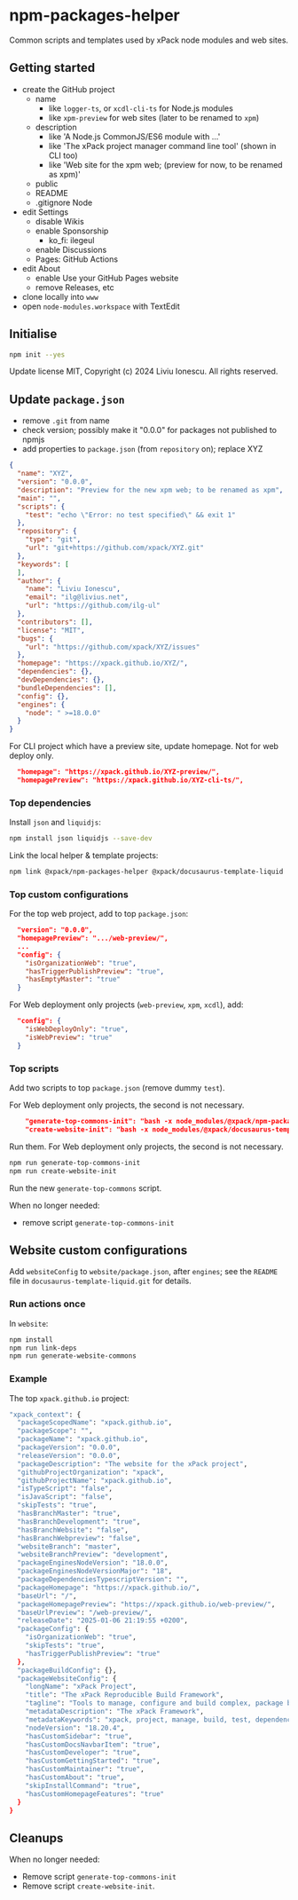 # npm-packages-helper

Common scripts and templates used by xPack node modules and web sites.

## Getting started

- create the GitHub project
  - name
    - like `logger-ts`, or `xcdl-cli-ts` for Node.js modules
    - like `xpm-preview` for web sites (later to be renamed to `xpm`)
  - description
    - like 'A Node.js CommonJS/ES6 module with ...'
    - like 'The xPack project manager command line tool' (shown in CLI too)
    - like 'Web site for the xpm web; (preview for now, to be renamed as xpm)'
  - public
  - README
  - .gitignore Node
- edit Settings
  - disable Wikis
  - enable Sponsorship
    - ko_fi: ilegeul
  - enable Discussions
  - Pages: GitHub Actions
- edit About
  - enable Use your GitHub Pages website
  - remove Releases, etc
- clone locally into `www`
- open `node-modules.workspace` with TextEdit

## Initialise

```sh
npm init --yes
```

Update license MIT, Copyright (c) 2024 Liviu Ionescu. All rights reserved.

## Update `package.json`

- remove `.git` from name
- check version; possibly make it "0.0.0" for packages not published to npmjs
- add properties to `package.json` (from `repository` on); replace XYZ

```json
{
  "name": "XYZ",
  "version": "0.0.0",
  "description": "Preview for the new xpm web; to be renamed as xpm",
  "main": "",
  "scripts": {
    "test": "echo \"Error: no test specified\" && exit 1"
  },
  "repository": {
    "type": "git",
    "url": "git+https://github.com/xpack/XYZ.git"
  },
  "keywords": [
  ],
  "author": {
    "name": "Liviu Ionescu",
    "email": "ilg@livius.net",
    "url": "https://github.com/ilg-ul"
  },
  "contributors": [],
  "license": "MIT",
  "bugs": {
    "url": "https://github.com/xpack/XYZ/issues"
  },
  "homepage": "https://xpack.github.io/XYZ/",
  "dependencies": {},
  "devDependencies": {},
  "bundleDependencies": [],
  "config": {},
  "engines": {
    "node": " >=18.0.0"
  }
}
```

For CLI project which have a preview site, update homepage.
Not for web deploy only.

```json
  "homepage": "https://xpack.github.io/XYZ-preview/",
  "homepagePreview": "https://xpack.github.io/XYZ-cli-ts/",
```

### Top dependencies

Install `json` and `liquidjs`:

```sh
npm install json liquidjs --save-dev
```

Link the local helper & template projects:

```sh
npm link @xpack/npm-packages-helper @xpack/docusaurus-template-liquid
```

### Top custom configurations

For the top web project, add to top `package.json`:

```json
  "version": "0.0.0",
  "homepagePreview": ".../web-preview/",
  ...
  "config": {
    "isOrganizationWeb": "true",
    "hasTriggerPublishPreview": "true",
    "hasEmptyMaster": "true"
  }
```

For Web deployment only projects (`web-preview`, `xpm`, `xcdl`), add:

```json
  "config": {
    "isWebDeployOnly": "true",
    "isWebPreview": "true"
  }
```

### Top scripts

Add two scripts to top `package.json` (remove dummy `test`).

For Web deployment only projects, the second is not necessary.

```json
    "generate-top-commons-init": "bash -x node_modules/@xpack/npm-packages-helper/maintenance-scripts/generate-top-commons.sh --init --xpack",
    "create-website-init": "bash -x node_modules/@xpack/docusaurus-template-liquid/maintenance-scripts/generate-commons.sh --init"
```

Run them. For Web deployment only projects, the second is not necessary.

```sh
npm run generate-top-commons-init
npm run create-website-init
```

Run the new `generate-top-commons` script.

When no longer needed:

- remove script `generate-top-commons-init`

## Website custom configurations

Add `websiteConfig` to `website/package.json`, after `engines`;
see the `README` file in `docusaurus-template-liquid.git` for details.

### Run actions once

In `website`:

```sh
npm install
npm run link-deps
npm run generate-website-commons
```

### Example

The top `xpack.github.io` project:

```sh
"xpack_context": {
  "packageScopedName": "xpack.github.io",
  "packageScope": "",
  "packageName": "xpack.github.io",
  "packageVersion": "0.0.0",
  "releaseVersion": "0.0.0",
  "packageDescription": "The website for the xPack project",
  "githubProjectOrganization": "xpack",
  "githubProjectName": "xpack.github.io",
  "isTypeScript": "false",
  "isJavaScript": "false",
  "skipTests": "true",
  "hasBranchMaster": "true",
  "hasBranchDevelopment": "true",
  "hasBranchWebsite": "false",
  "hasBranchWebpreview": "false",
  "websiteBranch": "master",
  "websiteBranchPreview": "development",
  "packageEnginesNodeVersion": "18.0.0",
  "packageEnginesNodeVersionMajor": "18",
  "packageDependenciesTypescriptVersion": "",
  "packageHomepage": "https://xpack.github.io/",
  "baseUrl": "/",
  "packageHomepagePreview": "https://xpack.github.io/web-preview/",
  "baseUrlPreview": "/web-preview/",
  "releaseDate": "2025-01-06 21:19:55 +0200",
  "packageConfig": {
    "isOrganizationWeb": "true",
    "skipTests": "true",
    "hasTriggerPublishPreview": "true"
  },
  "packageBuildConfig": {},
  "packageWebsiteConfig": {
    "longName": "xPack Project",
    "title": "The xPack Reproducible Build Framework",
    "tagline": "Tools to manage, configure and build complex, package based, multi-target projects, in a reproducible way",
    "metadataDescription": "The xPack Framework",
    "metadataKeywords": "xpack, project, manage, build, test, dependencies, xpm, npm, reproducibility",
    "nodeVersion": "18.20.4",
    "hasCustomSidebar": "true",
    "hasCustomDocsNavbarItem": "true",
    "hasCustomDeveloper": "true",
    "hasCustomGettingStarted": "true",
    "hasCustomMaintainer": "true",
    "hasCustomAbout": "true",
    "skipInstallCommand": "true",
    "hasCustomHomepageFeatures": "true"
  }
}
```

## Cleanups

When no longer needed:

- Remove script `generate-top-commons-init`
- Remove script `create-website-init`.
